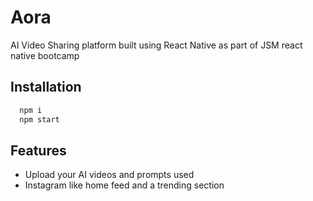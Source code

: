 
# Aora

AI Video Sharing platform built using React Native as part of JSM react native bootcamp


## Installation


```bash
  npm i
  npm start
```
    
## Features

- Upload your AI videos and prompts used
- Instagram like home feed and a trending section

